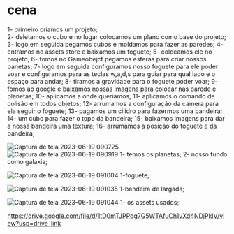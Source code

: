 # cena
1- primeiro criamos um projeto;<br>
2- deletamos o  cubo e no lugar colocamos um plano como base do projeto;
3- logo em seguida pegamos cubos e moldamos para fazer as paredes;
4- entramos no assets store e baixamos um foguete;
5- colocamos ele no projeto;
6- fomos no Gameobejct pegamos esferas para criar nossos panetas;
7- logo em seguida configuramos nosso foguete para ele poder voar e configuramos para as teclas w,a,d,s para guiar para qual lado e o espaço para andar;
8- tiramos a gravidade para o foguete poder voar; 
9- fomos ao google e baixamos nossas imagens para colocar nas parede e planetas;
10- aplicamos a onde queriamos;
11- aplicamos o comando de colisão em todos objetos;
12- arrumamos a configuração da camera para ela seguir o foguete;
13- pagamos um cilidro para fazermos uma bandeira;
14- um cubo para fazer o topo da bandeira;
15- baixamos imagens para dar a nossa bandeira uma textura;
16- arrumamos a posição do foguete e da bandeira;

![Captura de tela 2023-06-19 090725](https://github.com/Isabella-Correia/cena/assets/128486492/158695d2-35f4-4e60-a80d-a0caf6960407)
![Captura de tela 2023-06-19 090919](https://github.com/Isabella-Correia/cena/assets/128486492/c4c75f17-9973-467d-8698-c97c27e860a7)
1- temos os planetas;
2- nosso fundo como galaxia;

![Captura de tela 2023-06-19 091004](https://github.com/Isabella-Correia/cena/assets/128486492/41309121-52a4-46ed-9f8c-c2d0826d21f4)
1-foguete;

![Captura de tela 2023-06-19 091035](https://github.com/Isabella-Correia/cena/assets/128486492/f8cb4103-bbac-4c3f-a0c8-14071c0c699a)
1-bandeira de largada;

![Captura de tela 2023-06-19 091044](https://github.com/Isabella-Correia/cena/assets/128486492/593c1f7f-01a3-4319-b43d-97f6b4487eeb)
1- os assets usados;



https://drive.google.com/file/d/1tD0mTJPPdg7G5WTAfuCh1vXd4NDjPklV/view?usp=drive_link

